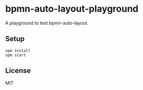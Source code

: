 # bpmn-auto-layout-playground

A playground to test bpmn-auto-layout.

## Setup

```
npm install
npm start
```

## License

MIT